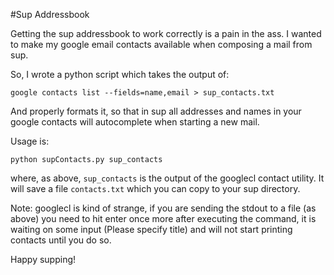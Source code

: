 #Sup Addressbook

Getting the sup addressbook to work correctly is a pain in the ass.
I wanted to make my google email contacts available when composing a
mail from sup.

So, I wrote a python script which takes the output of:
    
    google contacts list --fields=name,email > sup_contacts.txt

And properly formats it, so that in sup all addresses and names in
your google contacts will autocomplete when starting a new mail.

Usage is:

    python supContacts.py sup_contacts

where, as above, `sup_contacts` is the output of the googlecl contact
utility. It will save a file `contacts.txt` which you can copy to your
sup directory.

Note: googlecl is kind of strange, if you are sending the stdout 
to a file (as above) you need to hit enter once more after executing
the command, it is waiting on some input (Please specify title) and
will not start printing contacts until you do so.

Happy supping!
